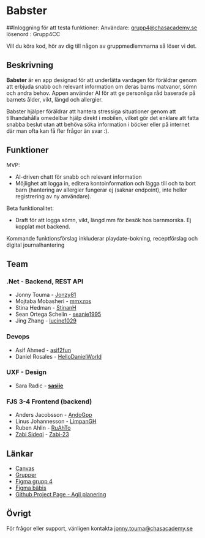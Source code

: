 # Babster

##Inloggning för att testa funktioner:
Användare: grupp4@chasacademy.se
lösenord : Grupp4CC

Vill du köra kod, hör av dig till någon av gruppmedlemmarna så löser vi det.

## Beskrivning

**Babster** är en app designad för att underlätta vardagen för föräldrar genom att erbjuda snabb och relevant information om deras barns matvanor, sömn och andra behov. Appen använder AI för att ge personliga råd baserade på barnets ålder, vikt, längd och allergier.

Babster hjälper föräldrar att hantera stressiga situationer genom att tillhandahålla omedelbar hjälp direkt i mobilen, vilket gör det enklare att fatta snabba beslut utan att behöva söka information i böcker eller på internet där man ofta kan få fler frågor än svar :).

## Funktioner

MVP:

- AI-driven chatt för snabb och relevant information
- Möjlighet att logga in, editera kontoinformation och lägga till och ta bort barn (hantering av allergier fungerar ej (saknar endpoint), inte heller registrering av ny användare).

Beta funktionalitet:

- Draft för att logga sömn, vikt, längd mm för besök hos barnmorska. Ej kopplat mot backend.

Kommande funktionsförslag inkluderar playdate-bokning, receptförslag och digital journalhantering

## Team

### .Net - Backend, REST API

- Jonny Touma - [Jonzy81](https://github.com/Jonzy81)
- Mojtaba Mobasheri - [mmxzps](https://github.com/mmxzps)
- Stina Hedman - [StinanH](https://github.com/StinanH)
- Sean Ortega Schelin - [seanie1995](https://github.com/seanie1995)
- Jing Zhang - [lucine1029](https://github.com/lucine1029)

### Devops

- Asif Ahmed - [asif2fun](https://github.com/asif2fun)
- Daniel Rosales - [HelloDanielWorld](https://github.com/HelloDanielWorld)

### UXF - Design

- Sara Radic - [**sasiie**](https://github.com/sasiie)

### FJS 3-4 Frontend (backend)

- Anders Jacobsson - [AndoGpp](https://github.com/AndoGpp)
- Linus Johannesson - [LimpanGH](https://github.com/LimpanGH)
- Ruben Ahlin - [RuAhTo](https://github.com/RuAhTo)
- [Zabi Sideqi](mailto:zabi.sideqi@chasacademy.se) - [Zabi-23](https://github.com/Zabi-23)

## Länkar

- [Canvas](https://chasacademy.instructure.com/courses/289/assignments/1639?module_item_id=8128)
- [Grupper](https://docs.google.com/spreadsheets/d/1FTswdeoUfvYsFpSSxKnMZITmkNA4EvcfXzgXCOhLM7Y/edit#gid=0)
- [Figma grupp 4](https://www.figma.com/file/MfPjQvFp95gMkuazioFBON/chas-challenge?type=whiteboard&node-id=0-1)
- [Figma bäbis](https://www.figma.com/file/T778oN5lPF3Aignt9BxKLF/chas-challenge?type=design&node-id=1-20&mode=design&t=fZJFgKjgWHkvgJOR-0)
- [Github Project Page - Agil planering](https://github.com/users/lucine1029/projects/8/views/1)

## Övrigt

För frågor eller support, vänligen kontakta jonny.touma@chasacademy.se
